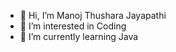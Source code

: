 - 👋 Hi, I’m Manoj Thushara Jayapathi
- 👀 I’m interested in Coding
- 🌱 I’m currently learning Java
<!---
manojthushara/manojthushara is a ✨ special ✨ repository because its `README.md` (this file) appears on your GitHub profile.
You can click the Preview link to take a look at your changes.
--->

